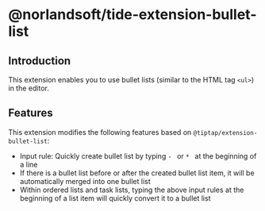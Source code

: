 # @norlandsoft/tide-extension-bullet-list

## Introduction

This extension enables you to use bullet lists (similar to the HTML tag `<ul>`) in the editor.

## Features

This extension modifies the following features based on `@tiptap/extension-bullet-list`:

- Input rule: Quickly create bullet list by typing `- ` or `* ` at the beginning of a line
- If there is a bullet list before or after the created bullet list item, it will be automatically merged into one bullet list
- Within ordered lists and task lists, typing the above input rules at the beginning of a list item will quickly convert it to a bullet list
